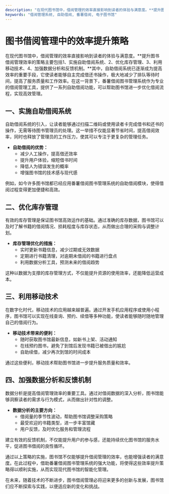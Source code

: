 ```yaml
---
description: "在现代图书馆中，借阅管理的效率直接影响到读者的体验与满意度。**提升图书借阅管理效率的策略主要包括1、实施自助借阅系统、2、优化库存管理、3、利用移动技术、4、加强数据分析和反馈机制。**其中，自助借阅系统已逐渐成为提高效率的重要手段，它使读者能够自主完成借还书操作，极大地减少了排队等待时间，提高了服务质量和工作效率。在这一背景下，番薯借阅图书管理系统作为专业的借阅管理工具，提供了一系列自助借阅功能，可以帮助图书馆进一步优化借阅流程，实现高效管理。"
keywords: "借阅管理系统, 自助借阅, 番薯借阅, 电子图书馆"
---
```

# 图书借阅管理中的效率提升策略

在现代图书馆中，借阅管理的效率直接影响到读者的体验与满意度。**提升图书借阅管理效率的策略主要包括1、实施自助借阅系统、2、优化库存管理、3、利用移动技术、4、加强数据分析和反馈机制。**其中，自助借阅系统已逐渐成为提高效率的重要手段，它使读者能够自主完成借还书操作，极大地减少了排队等待时间，提高了服务质量和工作效率。在这一背景下，番薯借阅图书管理系统作为专业的借阅管理工具，提供了一系列自助借阅功能，可以帮助图书馆进一步优化借阅流程，实现高效管理。

## 一、实施自助借阅系统

自助借阅系统的引入，让读者能够通过扫描二维码或使用读者卡完成借书和还书的操作，无需等待图书管理员的处理。这一举措不仅能显著节省时间，提高借阅效率，同时也释放了管理员的工作压力，使其可以专注于更复杂的管理任务。

- **自助借阅的优势：**
  - 减少人工操作，提高借还效率
  - 提升用户体验，缩短借书时间
  - 降低人为错误发生的概率
  - 增强图书馆的技术感与现代感

例如，如今许多图书馆都已经应用番薯借阅图书管理系统的自助借阅模块，使得借阅过程变得更加便捷和高效。

## 二、优化库存管理

有效的库存管理是保证图书馆高效运作的基础。通过准确的库存数据，图书馆可以及时了解书籍的借阅情况、损耗程度与库存状态，从而做出合理的采购与调整计划。

- **库存管理优化的措施：**
  - 实时更新书籍信息，减少过期或无效数据
  - 定期进行书籍清理，对逾期未借阅的书籍进行盘点
  - 利用数据分析工具，预测未来的借阅趋势

这种以数据为支撑的库存管理方式，不仅能提升资源的使用效率，还能降低运营成本。

## 三、利用移动技术

在数字化时代，移动技术的应用越来越普遍。通过开发手机应用程序或使用小程序，图书馆可以实现在线查询、预约、续借等多种功能，使读者能够随时随地管理自己的借阅行为。

- **移动技术带来的便利：**
  - 随时获取图书馆最新信息，如新书上架、活动通知
  - 在线预约图书，避免了到馆后发现书籍已被借出的尴尬
  - 自助续借，减少再次到馆的时间成本

通过这些便利，移动技术帮助图书馆进一步提升服务质量和效率。

## 四、加强数据分析和反馈机制

数据分析是提高借阅管理效率的重要工具。通过对借阅数据的深入分析，图书馆能够洞察读者的需求与行为模式，从而做出针对性的调整。

- **数据分析的主要方向：**
  - 借阅量的季节性波动，帮助图书馆调整采购策略
  - 最受欢迎的书籍类型，进一步丰富馆藏
  - 用户反馈，及时优化服务和管理流程

建立有效的反馈机制，不仅能提升用户的参与感，还能持续优化图书馆的服务水平，促进图书借阅的良性循环。

通过以上策略的实施，图书馆不仅能够提升借阅管理的效率，也能增强读者的满意度。在此过程中，借助番薯借阅图书管理系统的强大功能，将使得这些效率提升策略得以顺利实施，从而实现现代图书馆的智能化管理。

在未来，随着技术的不断进步，图书借阅管理必将迎来更多的创新与发展，图书馆们应不断探索与实践，以便适应新的变化和挑战。
